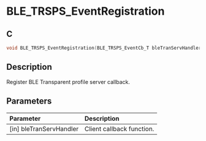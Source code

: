 # BLE_TRSPS_EventRegistration

## C

```c
void BLE_TRSPS_EventRegistration(BLE_TRSPS_EventCb_T bleTranServHandler);
```

## Description

Register BLE Transparent profile server callback.

## Parameters

|Parameter|Description|
|:---|:---|
|\[in\] bleTranServHandler|Client callback function.|


